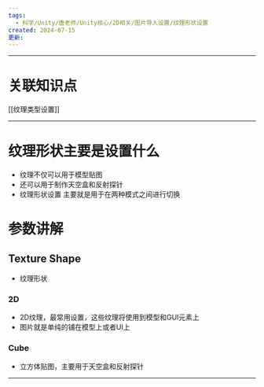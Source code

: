 ```yaml
---
tags:
  - 科学/Unity/唐老师/Unity核心/2D相关/图片导入设置/纹理形状设置
created: 2024-07-15
更新:
---
```


---
# 关联知识点

[[纹理类型设置]]

---

# 纹理形状主要是设置什么

- 纹理不仅可以用于模型贴图
- 还可以用于制作天空盒和反射探针
- 纹理形状设置 主要就是用于在两种模式之间进行切换
# 参数讲解
## Texture Shape

- 纹理形状
### 2D

- 2D纹理，最常用设置，这些纹理将使用到模型和GUI元素上
- 图片就是单纯的铺在模型上或者UI上
### Cube

- 立方体贴图，主要用于天空盒和反射探针

---

